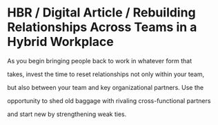 # HBR / Digital Article / Rebuilding Relationships Across Teams in a Hybrid Workplace

As you begin bringing people back to work in whatever form that

takes, invest the time to reset relationships not only within your team,

but also between your team and key organizational partners. Use the

opportunity to shed old baggage with rivaling cross-functional partners

and start new by strengthening weak ties.